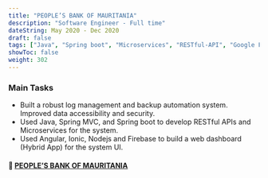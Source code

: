 ```yaml
---
title: "PEOPLE’S BANK OF MAURITANIA"
description: "Software Engineer - Full time"
dateString: May 2020 - Dec 2020
draft: false
tags: ["Java", "Spring boot", "Microservices", "RESTful-API", "Google Firebase", "Angular", "Ionic", "Cordova", "Node.js", "JavaScript", "Typescript", "Bootstrap", "Java Unit Tests", "PostgreSQL", "JWT", "FTP Server", "Git", "SQLite", "Astah UML, MS Project Management"]
showToc: false
weight: 302
--- 
```


### Main Tasks

- Built a robust log management and backup automation system. Improved data accessibility and security.
- Used Java, Spring MVC, and Spring boot to develop RESTful APIs and Microservices for the system.
- Used Angular, Ionic, Nodejs and Firebase to build a web dashboard (Hybrid App) for the system UI.

#### 🔗 [**PEOPLE’S BANK OF MAURITANIA**](https://www.bpm.mr/)
